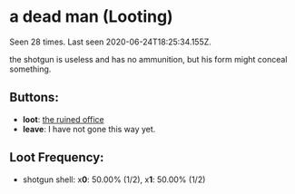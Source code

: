 # a dead man (Looting)

Seen 28 times. Last seen 2020-06-24T18:25:34.155Z.

the shotgun is useless and has no ammunition, but his form might conceal something.

## Buttons:

- **loot**: [the ruined office](the-ruined-office-Nnkh4ub.md)
- **leave**: I have not gone this way yet.

## Loot Frequency:

  - shotgun shell: x**0**: 50.00% (1/2), x**1**: 50.00% (1/2)